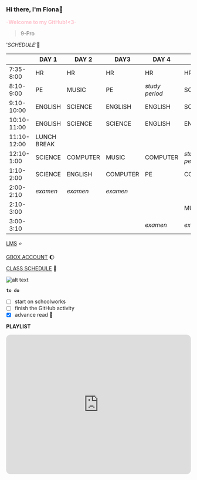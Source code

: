 
### Hi there, I'm Fiona:tulip:
 **<span style="color: pink">-Welcome to my GitHub!<3-</span>**

 >9-Pro

'*SCHEDULE*'🎀

|         |DAY 1| DAY 2| DAY3 | DAY 4| DAY 5| 
|---------|-----|------|------|------|------|
|7:35-8:00|  HR | HR   |  HR  |  HR  |  HR  |
|8:10-9:00|  PE |MUSIC |PE    |*study period*|SCIENCE|
|9:10-10:00|ENGLISH|SCIENCE|ENGLISH|ENGLISH|SCIENCE|
|10:10-11:00|ENGLISH|SCIENCE|SCIENCE|ENGLISH|ENGLISH|
|11:10-12:00|LUNCH BREAK|
|12:10-1:00|SCIENCE|COMPUTER|MUSIC|COMPUTER|*study period*|
|1:10-2:00|SCIENCE|ENGLISH|COMPUTER|PE|COMPUTER|
|2:00-2:10|*examen*|*examen*|*examen*| |   |
|2:10-3:00|||||MUSIC|
|3:00-3:10||||*examen*|*examen*|

[LMS](https://jhsportal.adnu.edu.ph) :star:

[GBOX ACCOUNT](https://mail.google.com/mail/u/0/#inbox) :moon:

[CLASS SCHEDULE](https://docs.google.com/spreadsheets/d/1StSO-4w4YGMcVNkV_uAYCMGAZ_i5rjrXj7O_jBaCrQA/edit#gid=0) :calendar:

![alt text](https://i.pinimg.com/originals/e4/80/db/e480db51e2b35802ed8a0a93ea104cc8.jpg)

**`to do`**

- [ ] start on schoolworks
- [ ] finish the GitHub activity
- [x] advance read :book:

**PLAYLIST**
<iframe style="border-radius:12px" src="https://open.spotify.com/embed/playlist/3UD3fV4qL3QWy4RGDcFEQX?utm_source=generator" width="100%" height="380" frameBorder="0" allowfullscreen="" allow="autoplay; clipboard-write; encrypted-media; fullscreen; picture-in-picture" loading="lazy"></iframe>
